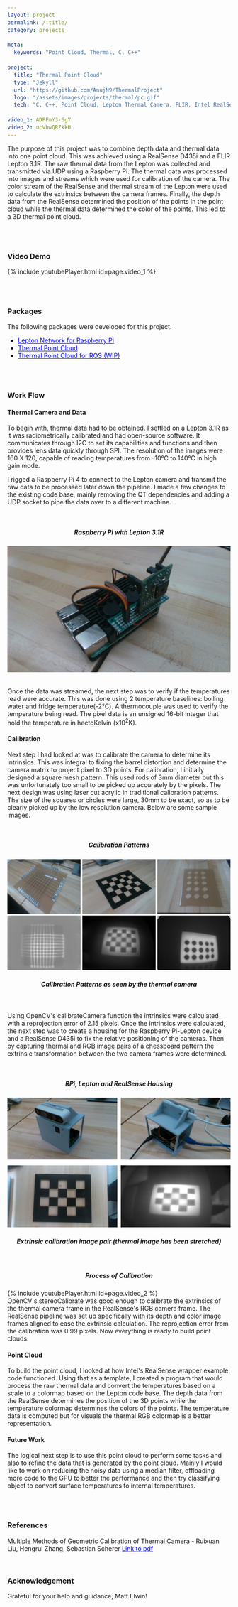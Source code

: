 ```yaml
---
layout: project
permalink: /:title/
category: projects

meta:
  keywords: "Point Cloud, Thermal, C, C++"

project:
  title: "Thermal Point Cloud"
  type: "Jekyll"
  url: "https://github.com/AnujN9/ThermalProject"
  logo: "/assets/images/projects/thermal/pc.gif"
  tech: "C, C++, Point Cloud, Lepton Thermal Camera, FLIR, Intel RealSense, D435i"

video_1: ADPFmY3-6gY
video_2: ucVhwQRZkkU
---
```


The purpose of this project was to combine depth data and thermal data into one point cloud. This was achieved using a RealSense D435i and a FLIR Lepton 3.1R. The raw thermal data from the Lepton was collected and transmitted via UDP using a Raspberry Pi. The thermal data was processed into images and streams which were used for calibration of the camera. The color stream of the RealSense and thermal stream of the Lepton were used to calculate the extrinsics between the camera frames. Finally, the depth data from the RealSense determined the position of the points in the point cloud while the thermal data determined the color of the points. This led to a 3D thermal point cloud. 

<br/><br/>

### Video Demo

{% include youtubePlayer.html id=page.video_1 %}
<br/>

<br/><br/>

### Packages

The following packages were developed for this project.
- [<span style="color:blue">Lepton Network for Raspberry Pi</span>](https://github.com/AnujN9/LeptonModule)
- [<span style="color:blue">Thermal Point Cloud</span>](https://github.com/AnujN9/ThermalProject)
- [<span style="color:blue">Thermal Point Cloud for ROS (WIP)</span>](https://github.com/AnujN9/ThermalProject_ROS)

<br/><br/>

### Work Flow

#### Thermal Camera and Data

To begin with, thermal data had to be obtained. I settled on a Lepton 3.1R as it was radiometrically calibrated and had open-source software. It communicates through I2C to set its capabilities and functions and then provides lens data quickly through SPI. The resolution of the images were 160 X 120, capable of reading temperatures from -10&deg;C to 140&deg;C in high gain mode.

I rigged a Raspberry Pi 4 to connect to the Lepton camera and transmit the raw data to be processed later down the pipeline. I made a few changes to the existing code base, mainly removing the QT dependencies and adding a UDP socket to pipe the data over to a different machine. 

<br/>
<center><h5>Raspberry PI with Lepton 3.1R</h5></center>

![Pi](/assets/images/projects/thermal/rpi_thermal_Color.png)

<br/>
Once the data was streamed, the next step was to verify if the temperatures read were accurate. This was done using 2 temperature baselines: boiling water and fridge temperature(-2&deg;C). A thermocouple was used to verify the temperature being read. The pixel data is an unsigned 16-bit integer that hold the temperature in hectoKelvin (x10<sup>2</sup>K).


#### Calibration

Next step I had looked at was to calibrate the camera to determine its intrinsics. This was integral to fixing the barrel distortion and determine the camera matrix to project pixel to 3D points. For calibration, I initially designed a square mesh pattern. This used rods of 3mm diameter but this was unfortunately too small to be picked up accurately by the pixels. The next design was using laser cut acrylic in traditional calibration patterns. The size of the squares or circles were large, 30mm to be exact, so as to be clearly picked up by the low resolution camera. Below are some sample images. 

<br/>
<center><h5>Calibration Patterns</h5></center>

![Calibration](/assets/images/projects/thermal/Calibration.png)
![Thermal Cal](/assets/images/projects/thermal/t_cal.png)

<center><h5>Calibration Patterns as seen by the thermal camera</h5></center>

<br/>

Using OpenCV's calibrateCamera function the intrinsics were calculated with a reprojection error of 2.15 pixels. Once the intrinsics were calculated, the next step was to create a housing for the Raspberry Pi-Lepton device and a RealSense D435i to fix the relative positioning of the cameras. Then by capturing thermal and RGB image pairs of a chessboard pattern the extrinsic transformation between the two camera frames were determined.

<br/>
<center><h5>RPi, Lepton and RealSense Housing</h5></center>

![Thermal Cal](/assets/images/projects/thermal/case.png)

<center><h5>Extrinsic calibration image pair (thermal image has been stretched)</h5></center>
<br/>

<center><h5>Process of Calibration</h5></center>
{% include youtubePlayer.html id=page.video_2 %}

<br/>
OpenCV's stereoCalibrate was good enough to calibrate the extrinsics of the thermal camera frame in the RealSense's RGB camera frame. The RealSense pipeline was set up specifically with its depth and color image frames aligned to ease the extrinsic calculation. The reprojection error from the calibration was 0.99 pixels. Now everything is ready to build point clouds.

#### Point Cloud

To build the point cloud, I looked at how Intel's RealSense wrapper example code functioned. Using that as a template, I created a program that would process the raw thermal data and convert the temperatures based on a scale to a colormap based on the Lepton code base. The depth data from the RealSense determines the position of the 3D points while the temperature colormap determines the colors of the points. The temperature data is computed but for visuals the thermal RGB colormap is a better representation.

#### Future Work

The logical next step is to use this point cloud to perform some tasks and also to refine the data that is generated by the point cloud. Mainly I would like to work on reducing the noisy data using a median filter, offloading more code to the GPU to better the performance and then try classifying object to convert surface temperatures to internal temperatures.

<br/><br/>

### References

Multiple Methods of Geometric Calibration of Thermal Camera - Ruixuan Liu, Hengrui Zhang, Sebastian Scherer [<span style="color:blue">Link to pdf</span>](https://henryzh47.github.io/assets/documents/multiple-methods-geometric.pdf)

<br/>

### Acknowledgement
Grateful for your help and guidance, Matt Elwin!
<br/><br/>
